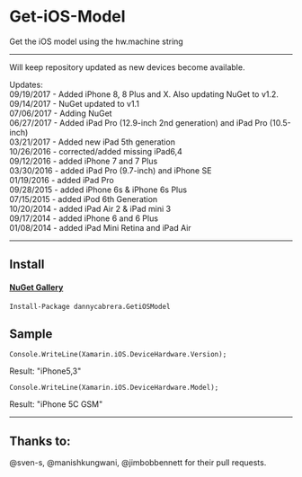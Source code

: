 Get-iOS-Model
=============

Get the iOS model using the hw.machine string
*******
Will keep repository updated as new devices become available.

Updates:<br/>
09/19/2017 - Added iPhone 8, 8 Plus and X. Also updating NuGet to v1.2.<br/>
09/14/2017 - NuGet updated to v1.1<br/>
07/06/2017 - Adding NuGet<br/>
06/27/2017 - Added iPad Pro (12.9-inch 2nd generation) and iPad Pro (10.5-inch)<br/>
03/21/2017 - Added new iPad 5th generation<br/>
10/26/2016 - corrected/added missing iPad6,4<br/>
09/12/2016 - added iPhone 7 and 7 Plus<br/>
03/30/2016 - added iPad Pro (9.7-inch) and iPhone SE<br/>
01/19/2016 - added iPad Pro<br/>
09/28/2015 - added iPhone 6s & iPhone 6s Plus<br/>
07/15/2015 - added iPod 6th Generation<br/>
10/20/2014 - added iPad Air 2 & iPad mini 3<br/>
09/17/2014 - added iPhone 6 and 6 Plus<br/>
01/08/2014 - added iPad Mini Retina and iPad Air<br/>
*******

## Install

#### [NuGet Gallery](https://www.nuget.org/packages/dannycabrera.GetiOSModel)
```
Install-Package dannycabrera.GetiOSModel
```

Sample
-------

```
Console.WriteLine(Xamarin.iOS.DeviceHardware.Version);
```

Result: "iPhone5,3"


```
Console.WriteLine(Xamarin.iOS.DeviceHardware.Model);
```

Result: "iPhone 5C GSM"

*******
Thanks to:
-------
@sven-s, @manishkungwani, @jimbobbennett for their pull requests.
